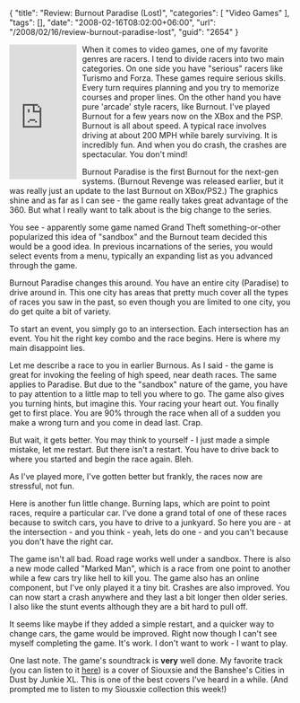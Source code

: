 {
	"title": "Review: Burnout Paradise (Lost)",
	"categories": [
		"Video Games"
	],
	"tags": [],
	"date": "2008-02-16T08:02:00+06:00",
	"url": "/2008/02/16/review-burnout-paradise-lost",
	"guid": "2654"
}

<iframe src="http://rcm-na.amazon-adsystem.com/e/cm?t=raymondcamden-20&o=1&p=8&l=as1&asins=B000MUXLOK&fc1=000000&IS2=1&lt1=_top&lc1=0000FF&bc1=000000&bg1=FFFFFF&f=ifr&nou=1" style="width:120px;height:240px;margin-right:10px" scrolling="no" marginwidth="0" marginheight="0" frameborder="0"  align="left"></iframe> When it comes to video games, one of my favorite genres are racers. I tend to divide racers into two main categories. On one side you have "serious" racers like Turismo and Forza. These games require serious skills. Every turn requires planning and you try to memorize courses and proper lines.
<!--more-->
On the other hand you have pure 'arcade' style racers, like Burnout. I've played Burnout for a few years now on the XBox and the PSP. Burnout is all about speed. A typical race involves driving at about 200 MPH while barely surviving. It is incredibly fun. And when you do crash, the crashes are spectacular. You don't mind! 

Burnout Paradise is the first Burnout for the next-gen systems. (Burnout Revenge was released earlier, but it was really just an update to the last Burnout on XBox/PS2.) The graphics shine and as far as I can see - the game really takes great advantage of the 360. But what I really want to talk about is the big change to the series.

You see - apparently some game named Grand Theft something-or-other popularized this idea of "sandbox" and the Burnout team decided this would be a good idea. In previous incarnations of the series, you would select events from a menu, typically an expanding list as you advanced through the game. 

Burnout Paradise changes this around. You have an entire city (Paradise) to drive around in. This one city has areas that pretty much cover all the types of races you saw in the past, so even though you are limited to one city, you do get quite a bit of variety. 

To start an event, you simply go to an intersection. Each intersection has an event. You hit the right key combo and the race begins. Here is where my main disappoint lies. 

Let me describe a race to you in earlier Burnous. As I said - the game is great for invoking the feeling of high speed, near death races. The same applies to Paradise. But due to the "sandbox" nature of the game, you have to pay attention to a little map to tell you where to go. The game also gives you turning hints, but imagine this. Your racing your heart out. You finally get to first place. You are 90% through the race when all of a sudden you make a wrong turn and you come in dead last. Crap.

But wait, it gets better. You may think to yourself - I just made a simple mistake, let me restart. But there isn't a restart. You have to drive back to where you started and begin the race again. Bleh.

As I've played more, I've gotten better but frankly, the races now are stressful, not fun. 

Here is another fun little change. Burning laps, which are point to point races, require a particular car. I've done a grand total of one of these races because to switch cars, you have to drive to a junkyard. So here you are - at the intersection - and you think - yeah, lets do one - and you can't because you don't have the right car. 

The game isn't all bad. Road rage works well under a sandbox. There is also a new mode called "Marked Man", which is a race from one point to another while a few cars try like hell to kill you. The game also has an online component, but I've only played it a tiny bit. Crashes are also improved. You can now start a crash anywhere and they last a bit longer then older series. I also like the stunt events although they are a bit hard to pull off.

It seems like maybe if they added a simple restart, and a quicker way to change cars, the game would be improved. Right now though I can't see myself completing the game. It's work. I don't want to work - I want to play.

One last note. The game's soundtrack is <b>very</b> well done. My favorite track (you can listen to it <a href="http://www.youtube.com/watch?v=c1GiYgwJams">here</a>) is a cover of Siouxsie and the Banshee's Cities in Dust by Junkie XL. This is one of the best covers I've heard in a while. (And prompted me to listen to my Siousxie collection this week!)

